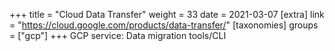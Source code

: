 +++
title = "Cloud Data Transfer"
weight = 33
date = 2021-03-07
[extra]
link = "https://cloud.google.com/products/data-transfer/"
[taxonomies]
groups = ["gcp"]
+++
GCP service: Data migration tools/CLI

